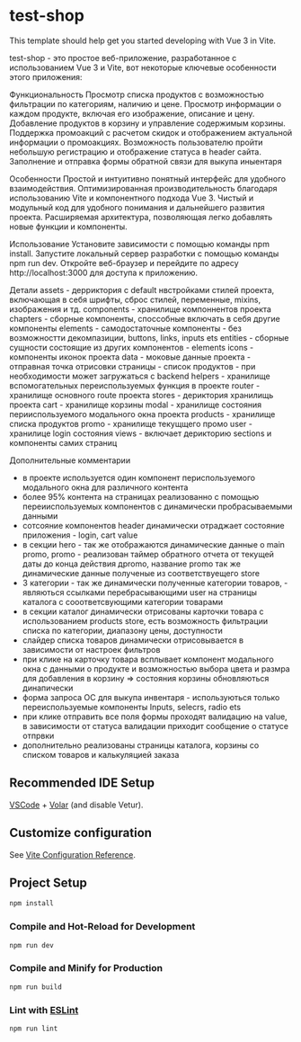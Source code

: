 # test-shop

This template should help get you started developing with Vue 3 in Vite.

test-shop - это простое веб-приложение, разработанное с использованием Vue 3 и Vite, вот некоторые ключевые особенности этого приложения:

Функциональность
Просмотр списка продуктов с возможностью фильтрации по категориям, наличию и цене.
Просмотр информации о каждом продукте, включая его изображение, описание и цену.
Добавление продуктов в корзину и управление содержимым корзины.
Поддержка промоакций с расчетом скидок и отображением актуальной информации о промоакциях.
Возможность пользователю пройти небольшую регистрацию и отображение статуса в header сайта.
Заполнение и отправка формы обратной связи для выкупа иныентаря

Особенности
Простой и интуитивно понятный интерфейс для удобного взаимодействия.
Оптимизированная производительность благодаря использованию Vite и компонентного подхода Vue 3.
Чистый и модульный код для удобного понимания и дальнейшего развития проекта.
Расширяемая архитектура, позволяющая легко добавлять новые функции и компоненты.

Использование
Установите зависимости с помощью команды npm install.
Запустите локальный сервер разработки с помощью команды npm run dev.
Откройте веб-браузер и перейдите по адресу http://localhost:3000 для доступа к приложению.

Детали
assets - дерриктория с default нвстройками стилей проекта, включающая в себя шрифты, сброс стилей, переменные, mixins, изображения и тд.
components - хранилище компоннентов проекта
chapters - сборные компоненты, споссобные включать в себя другие компоненты
elements - самодостаточные компоненты - без возможностти декомпазиции, buttons, links, inputs ets
entities - сборные сущности состоящие из других компонентов - elements
icons - компоненты иконок проекта
data - моковые данные проекта - отправная точка отрисовки страницы - список продуктов - при необходимости может загружаться с backend
helpers - хранилище вспомогательных переиспользуемых функция в проекте
router - хранилище основного route проекта
stores - дериктория хранилищь проекта
cart - хранилище корзины
modal - хранилище состояния перииспользуемого модального окна проекта
products - хранилище списка продуктов
promo - хранилище текущщего промо
user - хранилице login состояния
views - включает дерикторию sections и компоненты самих страниц

Дополнительные комментарии

- в проекте используется один компонент периспользуемого модального окна для различного контента
- более 95% контента на страницах реализованно с помощью переииспользуемых компонентов с динамически пробрасываемыми данными
- сотсояние компонентов header динамически отраджает состояние приложения - login, cart value
- в секции hero - так же отображаются динамические данные о main promo, promo - реализован таймер обратного отчета от текущей даты до конца действия дpromo, название promo так же динамические данные полученые из соответствуещего store
- 3 категории - так же динамически полученные категории товаров, - являються ссылками перебрасывающими user на страницы каталога с сооответсвующими категории товарами
- в секции каталог динамически отрисованы карточки товара с использованием products store, есть возможность фильтрации списка по категории, диапазону цены, доступности
- слайдер списка товаров динамически отрисовывается в зависимости от настроек фильтров
- при клике на карточку товара всплывает компонент модального окна с данными о продукте и возможностью выбора цвета и размра для добавления в корзину => состояния корзины обновляються динапически
- форма запроса ОС для выкупа инвентаря - используються только переиспользуемые компоненты Inputs, selecrs, radio ets
- при клике отправить все поля формы проходят валидацию на value, в зависимости от статуса валидации приходит сообщение о статусе отпрвки
- дополнительно реализованы страницы каталога, корзины со списком товаров и калькуляцией заказа

## Recommended IDE Setup

[VSCode](https://code.visualstudio.com/) + [Volar](https://marketplace.visualstudio.com/items?itemName=Vue.volar) (and disable Vetur).

## Customize configuration

See [Vite Configuration Reference](https://vitejs.dev/config/).

## Project Setup

```sh
npm install
```

### Compile and Hot-Reload for Development

```sh
npm run dev
```

### Compile and Minify for Production

```sh
npm run build
```

### Lint with [ESLint](https://eslint.org/)

```sh
npm run lint
```
